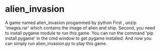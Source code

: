 # alien_invasion
A game named alien_invasion progammed by python
First , unzip 'images.rar' which contains the image of alien and ship.
Second, you need to install pygame module to run this game.
You can run the command 'pip install pygame' in the cmd window to get pygame installed.
And now you can simply run alien_invasion.py to play this game.
